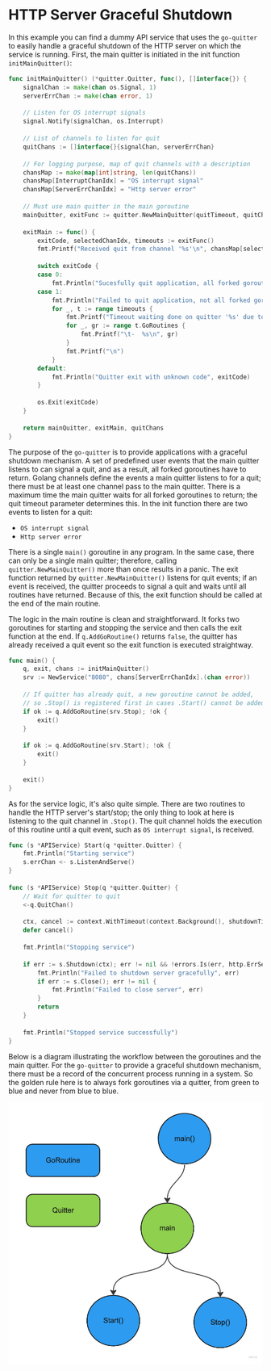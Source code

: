 # HTTP Server Graceful Shutdown

In this example you can find a dummy API service that uses the `go-quitter` to easily handle a graceful shutdown of the HTTP server on which the service is running. First, the main quitter is initiated in the init function `initMainQuitter()`:

```go
func initMainQuitter() (*quitter.Quitter, func(), []interface{}) {
	signalChan := make(chan os.Signal, 1)
	serverErrChan := make(chan error, 1)

	// Listen for OS interrupt signals
	signal.Notify(signalChan, os.Interrupt)

	// List of channels to listen for quit
	quitChans := []interface{}{signalChan, serverErrChan}

	// For logging purpose, map of quit channels with a description
	chansMap := make(map[int]string, len(quitChans))
	chansMap[InterruptChanIdx] = "OS interrupt signal"
	chansMap[ServerErrChanIdx] = "Http server error"

	// Must use main quitter in the main goroutine
	mainQuitter, exitFunc := quitter.NewMainQuitter(quitTimeout, quitChans)

	exitMain := func() {
		exitCode, selectedChanIdx, timeouts := exitFunc()
		fmt.Printf("Received quit from channel '%s'\n", chansMap[selectedChanIdx])

		switch exitCode {
		case 0:
			fmt.Println("Sucesfully quit application, all forked goroutines returned")
		case 1:
			fmt.Println("Failed to quit application, not all forked goroutines returned")
			for _, t := range timeouts {
				fmt.Printf("Timeout waiting done on quitter '%s' due to the following goroutines:\n", t.QuitterName)
				for _, gr := range t.GoRoutines {
					fmt.Printf("\t-  %s\n", gr)
				}
				fmt.Printf("\n")
			}
		default:
			fmt.Println("Quitter exit with unknown code", exitCode)
		}

		os.Exit(exitCode)
	}

	return mainQuitter, exitMain, quitChans
}
```

The purpose of the `go-quitter` is to provide applications with a graceful shutdown mechanism. A set of predefined user events that the main quitter listens to can signal a quit, and as a result, all forked goroutines have to return. Golang channels define the events a main quitter listens to for a quit; there must be at least one channel pass to the main quitter. There is a maximum time the main quitter waits for all forked goroutines to return; the quit timeout parameter determines this. In the init function there are two events to listen for a quit: 

- `OS interrupt signal`
- `Http server error`

There is a single `main()` goroutine in any program. In the same case, there can only be a single main quitter; therefore, calling `quitter.NewMainQuitter()` more than once results in a panic. The exit function returned by `quitter.NewMainQuitter()` listens for quit events; if an event is received, the quitter proceeds to signal a quit and waits until all routines have returned. Because of this, the exit function should be called at the end of the main routine.

The logic in the main routine is clean and straightforward. It forks two goroutines for starting and stopping the service and then calls the exit function at the end. If `q.AddGoRoutine()` returns `false`, the quitter has already received a quit event so the exit function is executed straightway.

```go
func main() {
	q, exit, chans := initMainQuitter()
	srv := NewService("8080", chans[ServerErrChanIdx].(chan error))

	// If quitter has already quit, a new goroutine cannot be added,
	// so .Stop() is registered first in cases .Start() cannot be added
	if ok := q.AddGoRoutine(srv.Stop); !ok {
		exit()
	}

	if ok := q.AddGoRoutine(srv.Start); !ok {
		exit()
	}

	exit()
}
```

As for the service logic, it's also quite simple. There are two routines to handle the HTTP server's start/stop; the only thing to look at here is listening to the quit channel in `.Stop()`. The quit channel holds the execution of this routine until a quit event, such as `OS interrupt signal`, is received.

```go
func (s *APIService) Start(q *quitter.Quitter) {
	fmt.Println("Starting service")
	s.errChan <- s.ListenAndServe()
}

func (s *APIService) Stop(q *quitter.Quitter) {
	// Wait for quitter to quit
	<-q.QuitChan()

	ctx, cancel := context.WithTimeout(context.Background(), shutdownTimeout)
	defer cancel()

	fmt.Println("Stopping service")

	if err := s.Shutdown(ctx); err != nil && !errors.Is(err, http.ErrServerClosed) {
		fmt.Println("Failed to shutdown server gracefully", err)
		if err := s.Close(); err != nil {
			fmt.Println("Failed to close server", err)
		}
		return
	}

	fmt.Println("Stopped service successfully")
}
```

Below is a diagram illustrating the workflow between the goroutines and the main quitter. For the `go-quitter` to provide a graceful shutdown mechanism, there must be a record of the concurrent process running in a system. So the golden rule here is to always fork goroutines via a quitter, from green to blue and never from blue to blue.

![alt](../../img/http_server.jpg)